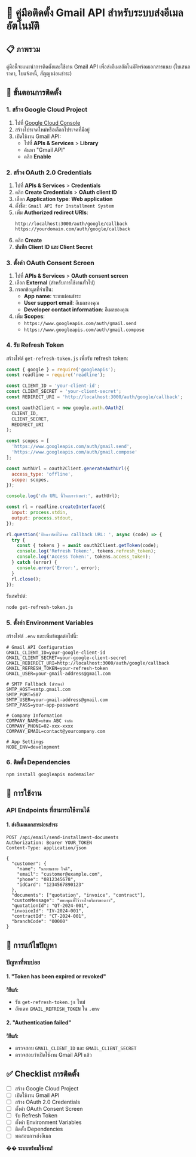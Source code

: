 # 📧 คู่มือติดตั้ง Gmail API สำหรับระบบส่งอีเมลอัตโนมัติ

## 📋 ภาพรวม

คู่มือนี้จะแนะนำการติดตั้งและใช้งาน Gmail API เพื่อส่งอีเมลอัตโนมัติพร้อมเอกสารแนบ (ใบเสนอราคา, ใบแจ้งหนี้, สัญญาผ่อนชำระ)

## 🎯 ขั้นตอนการติดตั้ง

### 1. สร้าง Google Cloud Project

1. ไปที่ [Google Cloud Console](https://console.cloud.google.com/)
2. สร้างโปรเจคใหม่หรือเลือกโปรเจคที่มีอยู่
3. เปิดใช้งาน Gmail API:
   - ไปที่ **APIs & Services** > **Library**
   - ค้นหา "Gmail API"
   - คลิก **Enable**

### 2. สร้าง OAuth 2.0 Credentials

1. ไปที่ **APIs & Services** > **Credentials**
2. คลิก **Create Credentials** > **OAuth client ID**
3. เลือก **Application type**: **Web application**
4. ตั้งชื่อ: `Gmail API for Installment System`
5. เพิ่ม **Authorized redirect URIs**:
   ```
   http://localhost:3000/auth/google/callback
   https://yourdomain.com/auth/google/callback
   ```
6. คลิก **Create**
7. **บันทึก Client ID และ Client Secret**

### 3. ตั้งค่า OAuth Consent Screen

1. ไปที่ **APIs & Services** > **OAuth consent screen**
2. เลือก **External** (สำหรับการใช้งานทั่วไป)
3. กรอกข้อมูลที่จำเป็น:
   - **App name**: ระบบผ่อนชำระ
   - **User support email**: อีเมลของคุณ
   - **Developer contact information**: อีเมลของคุณ
4. เพิ่ม **Scopes**:
   - `https://www.googleapis.com/auth/gmail.send`
   - `https://www.googleapis.com/auth/gmail.compose`

### 4. รับ Refresh Token

สร้างไฟล์ `get-refresh-token.js` เพื่อรับ refresh token:

```javascript
const { google } = require('googleapis');
const readline = require('readline');

const CLIENT_ID = 'your-client-id';
const CLIENT_SECRET = 'your-client-secret';
const REDIRECT_URI = 'http://localhost:3000/auth/google/callback';

const oauth2Client = new google.auth.OAuth2(
  CLIENT_ID,
  CLIENT_SECRET,
  REDIRECT_URI
);

const scopes = [
  'https://www.googleapis.com/auth/gmail.send',
  'https://www.googleapis.com/auth/gmail.compose'
];

const authUrl = oauth2Client.generateAuthUrl({
  access_type: 'offline',
  scope: scopes,
});

console.log('เปิด URL นี้ในเบราว์เซอร์:', authUrl);

const rl = readline.createInterface({
  input: process.stdin,
  output: process.stdout,
});

rl.question('ป้อนรหัสที่ได้จาก callback URL: ', async (code) => {
  try {
    const { tokens } = await oauth2Client.getToken(code);
    console.log('Refresh Token:', tokens.refresh_token);
    console.log('Access Token:', tokens.access_token);
  } catch (error) {
    console.error('Error:', error);
  }
  rl.close();
});
```

รันสคริปต์:
```bash
node get-refresh-token.js
```

### 5. ตั้งค่า Environment Variables

สร้างไฟล์ `.env` และเพิ่มข้อมูลต่อไปนี้:

```env
# Gmail API Configuration
GMAIL_CLIENT_ID=your-google-client-id
GMAIL_CLIENT_SECRET=your-google-client-secret
GMAIL_REDIRECT_URI=http://localhost:3000/auth/google/callback
GMAIL_REFRESH_TOKEN=your-refresh-token
GMAIL_USER=your-gmail-address@gmail.com

# SMTP Fallback (สำรอง)
SMTP_HOST=smtp.gmail.com
SMTP_PORT=587
SMTP_USER=your-gmail-address@gmail.com
SMTP_PASS=your-app-password

# Company Information
COMPANY_NAME=บริษัท ABC จำกัด
COMPANY_PHONE=02-xxx-xxxx
COMPANY_EMAIL=contact@yourcompany.com

# App Settings
NODE_ENV=development
```

### 6. ติดตั้ง Dependencies

```bash
npm install googleapis nodemailer
```

## 🔧 การใช้งาน

### API Endpoints ที่สามารถใช้งานได้

#### 1. ส่งอีเมลเอกสารผ่อนชำระ
```http
POST /api/email/send-installment-documents
Authorization: Bearer YOUR_TOKEN
Content-Type: application/json

{
  "customer": {
    "name": "นายสมชาย ใจดี",
    "email": "customer@example.com",
    "phone": "0812345678",
    "idCard": "1234567890123"
  },
  "documents": ["quotation", "invoice", "contract"],
  "customMessage": "ขอบคุณที่ไว้วางใจบริการของเรา",
  "quotationId": "QT-2024-001",
  "invoiceId": "IV-2024-001",
  "contractId": "CT-2024-001",
  "branchCode": "00000"
}
```

## 🚨 การแก้ไขปัญหา

### ปัญหาที่พบบ่อย

#### 1. "Token has been expired or revoked"
**วิธีแก้:**
- รัน `get-refresh-token.js` ใหม่
- อัพเดท `GMAIL_REFRESH_TOKEN` ใน `.env`

#### 2. "Authentication failed"
**วิธีแก้:**
- ตรวจสอบ `GMAIL_CLIENT_ID` และ `GMAIL_CLIENT_SECRET`
- ตรวจสอบว่าเปิดใช้งาน Gmail API แล้ว

## ✅ Checklist การติดตั้ง

- [ ] สร้าง Google Cloud Project
- [ ] เปิดใช้งาน Gmail API
- [ ] สร้าง OAuth 2.0 Credentials
- [ ] ตั้งค่า OAuth Consent Screen
- [ ] รับ Refresh Token
- [ ] ตั้งค่า Environment Variables
- [ ] ติดตั้ง Dependencies
- [ ] ทดสอบการส่งอีเมล

**�� ระบบพร้อมใช้งาน!** 